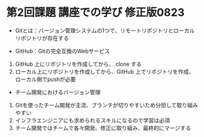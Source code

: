 # 第2回課題 講座での学び 修正版0823
- Gitとは：バージョン管理システムの1つで、リモートリポジトリとローカルリポジトリが存在する

- GitHub：Gitの完全互換のWebサービス
1. GitHub 上にリポジトリを作成してから、 clone する
2. ローカル上にリポジトリを作成してから、GitHub 上でリポジトリを作成、ローカル側でpushが必要

- チーム開発におけるバージョン管理
1. Gitを使ったチーム開発が主流、ブランチが切りやすいため分担して取り組みやすい
2. インフラエンジニアにも求められるスキルになるので学習は必須
3. チーム開発ではチームで各々開発、修正に取り組み、最終的にマージする
